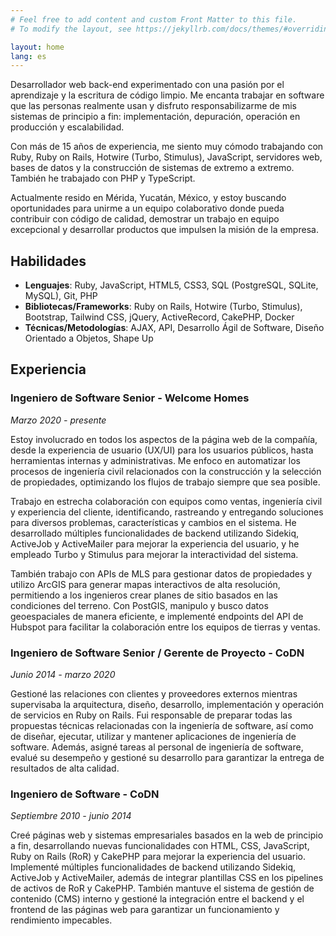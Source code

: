 ```yaml
---
# Feel free to add content and custom Front Matter to this file.
# To modify the layout, see https://jekyllrb.com/docs/themes/#overriding-theme-defaults

layout: home
lang: es
---
```

Desarrollador web back-end experimentado con una pasión por el aprendizaje y la escritura de código limpio. Me encanta trabajar en software que las personas realmente usan y disfruto responsabilizarme de mis sistemas de principio a fin: implementación, depuración, operación en producción y escalabilidad.  

Con más de 15 años de experiencia, me siento muy cómodo trabajando con Ruby, Ruby on Rails, Hotwire (Turbo, Stimulus), JavaScript, servidores web, bases de datos y la construcción de sistemas de extremo a extremo. También he trabajado con PHP y TypeScript.  

Actualmente resido en Mérida, Yucatán, México, y estoy buscando oportunidades para unirme a un equipo colaborativo donde pueda contribuir con código de calidad, demostrar un trabajo en equipo excepcional y desarrollar productos que impulsen la misión de la empresa.  

## Habilidades
- **Lenguajes**: Ruby, JavaScript, HTML5, CSS3, SQL (PostgreSQL, SQLite, MySQL), Git, PHP  
- **Bibliotecas/Frameworks**: Ruby on Rails, Hotwire (Turbo, Stimulus), Bootstrap, Tailwind CSS, jQuery, ActiveRecord, CakePHP, Docker  
- **Técnicas/Metodologías**: AJAX, API, Desarrollo Ágil de Software, Diseño Orientado a Objetos, Shape Up  

## Experiencia

### Ingeniero de Software Senior - Welcome Homes  
_Marzo 2020 - presente_  

Estoy involucrado en todos los aspectos de la página web de la compañía, desde la experiencia de usuario (UX/UI) para los usuarios públicos, hasta herramientas internas y administrativas. Me enfoco en automatizar los procesos de ingeniería civil relacionados con la construcción y la selección de propiedades, optimizando los flujos de trabajo siempre que sea posible.  

Trabajo en estrecha colaboración con equipos como ventas, ingeniería civil y experiencia del cliente, identificando, rastreando y entregando soluciones para diversos problemas, características y cambios en el sistema. He desarrollado múltiples funcionalidades de backend utilizando Sidekiq, ActiveJob y ActiveMailer para mejorar la experiencia del usuario, y he empleado Turbo y Stimulus para mejorar la interactividad del sistema.  

También trabajo con APIs de MLS para gestionar datos de propiedades y utilizo ArcGIS para generar mapas interactivos de alta resolución, permitiendo a los ingenieros crear planes de sitio basados en las condiciones del terreno. Con PostGIS, manipulo y busco datos geoespaciales de manera eficiente, e implementé endpoints del API de Hubspot para facilitar la colaboración entre los equipos de tierras y ventas.  

### Ingeniero de Software Senior / Gerente de Proyecto - CoDN
_Junio 2014 - marzo 2020_ 

Gestioné las relaciones con clientes y proveedores externos mientras supervisaba la arquitectura, diseño, desarrollo, implementación y operación de servicios en Ruby on Rails. Fui responsable de preparar todas las propuestas técnicas relacionadas con la ingeniería de software, así como de diseñar, ejecutar, utilizar y mantener aplicaciones de ingeniería de software. Además, asigné tareas al personal de ingeniería de software, evalué su desempeño y gestioné su desarrollo para garantizar la entrega de resultados de alta calidad. 
### Ingeniero de Software - CoDN
_Septiembre 2010 - junio 2014_ 

Creé páginas web y sistemas empresariales basados en la web de principio a fin, desarrollando nuevas funcionalidades con HTML, CSS, JavaScript, Ruby on Rails (RoR) y CakePHP para mejorar la experiencia del usuario. Implementé múltiples funcionalidades de backend utilizando Sidekiq, ActiveJob y ActiveMailer, además de integrar plantillas CSS en los pipelines de activos de RoR y CakePHP. También mantuve el sistema de gestión de contenido (CMS) interno y gestioné la integración entre el backend y el frontend de las páginas web para garantizar un funcionamiento y rendimiento impecables.

